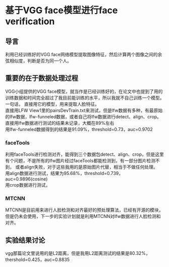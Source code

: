 # 基于VGG face模型进行face verification
## 导言  
利用已经训练好的VGG face网络模型提取图像特征，然后计算两个图像之间的余弦相似度，判断是否为同一个人。  
## 重要的在于数据处理过程
VGG小组提供的VGG face模型，就当作是已经训练好的，在论文中也提到了用的训练数据和时间完全超过了我目前能训练的水平，所以我就不自己训练一个模型。一句话，
直接用它的模型，用来提取人脸特征。  
直接用LFW View1里的pairsDevTrain.txt来测试，但是lfw数据有多种，有最原始的lfw数据，lfw-funneled数据，或者自己将lfw数据进行detect、align、crop。  
直接用lfw数据进行测试的结果未记录，大概在89%左右  
用lfw-funneled数据得到的结果是91.09%，threshold=0.73，auc=0.9702  
### faceTools
利用faceTools进行检测对齐，能得到三个数据包detect、align、crop，但是这里有个问题，不是所有的lfw图片经过faceTools都能检测到，有一部分图片检测不到，
或者align失败，对于这些我用的是原始图片代替，相当于不做任何处理。  
用align数据进行测试，结果为95.68%，threshold=0.739，auc=0.9896(cosine)  
用crop数据进行测试，  
### MTCNN
MTCNN是目前用来进行人脸检测和对齐最好的预处理算法，已经有开源的模块，但是仍未会使用，下一步的实验计划就是利用MTCNN对lfw数据进行人脸检测和对齐。  

## 实验结果讨论
vgg那篇论文里说用的是L2距离，但是我用L2距离测试的结果是80.32%，thershold=0.425，auc=0.8835
